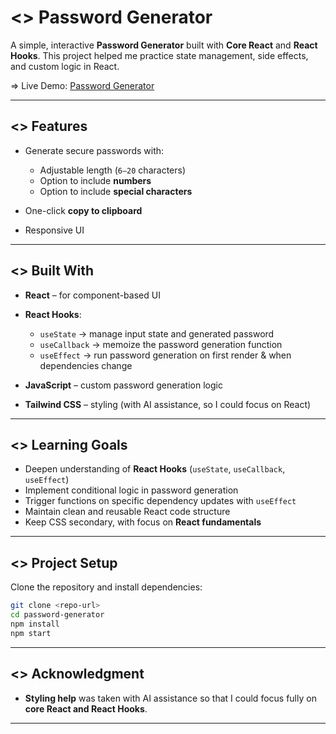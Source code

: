 # <> Password Generator

A simple, interactive **Password Generator** built with **Core React** and **React Hooks**.
This project helped me practice state management, side effects, and custom logic in React.

=> Live Demo: [Password Generator](https://password-generator-zeta-five-88.vercel.app/)

---

## <> Features

* Generate secure passwords with:

  * Adjustable length (`6–20` characters)
  * Option to include **numbers**
  * Option to include **special characters**
* One-click **copy to clipboard**
* Responsive UI

---

## <> Built With

* **React** – for component-based UI
* **React Hooks**:

  * `useState` → manage input state and generated password
  * `useCallback` → memoize the password generation function
  * `useEffect` → run password generation on first render & when dependencies change
* **JavaScript** – custom password generation logic
* **Tailwind CSS** – styling (with AI assistance, so I could focus on React)

---

## <> Learning Goals

* Deepen understanding of **React Hooks** (`useState`, `useCallback`, `useEffect`)
* Implement conditional logic in password generation
* Trigger functions on specific dependency updates with `useEffect`
* Maintain clean and reusable React code structure
* Keep CSS secondary, with focus on **React fundamentals**

---

## <> Project Setup

Clone the repository and install dependencies:

```bash
git clone <repo-url>
cd password-generator
npm install
npm start
```



---

## <> Acknowledgment

* **Styling help** was taken with AI assistance so that I could focus fully on **core React and React Hooks**.

---
